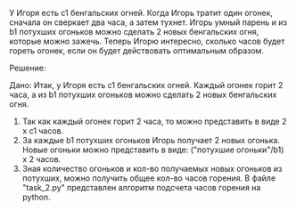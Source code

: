 У Игоря есть с1 бенгальских огней. Когда Игорь тратит один огонек, сначала он сверкает два часа, а затем тухнет. Игорь умный парень и из b1 
потухших огоньков можно сделать 2 новых бенгальских огня, которые можно зажечь.
Теперь Игорю интересно, сколько часов будет гореть огонек, если он будет действовать оптимальным образом. 

Решение:

Дано: 
    Итак, у Игоря есть c1 бенгальских огней. Каждый огонек горит 2 часа, а из 
    b1 потухших огоньков можно сделать 2 новых бенгальских огня.

1) Так как каждый огонек горит 2 часа, то можно представить в виде 2 х c1 часов.
2) За каждые b1 потухших огоньков Игорь получает 2 новых огонька. Новые огоньки можно представить в виде: ("потухшие огоньки"/b1) x 2 часов.
3) Зная количество огоньков и кол-во получаемых новых огоньков из потухших, можно получить общее кол-во часов горения.
В файле "task_2.py" представлен алгоритм подсчета часов горения на python.
